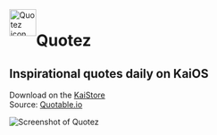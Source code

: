 <img style="float: left;vertical-align: middle;display: inline-block;" alt="Quotez icon" height="48" width="48" src="https://storage.kaiostech.com/v3.0/files/app/K/y9XA1xbzX3cs3Wh8rtGXbOso29zEvuhcteTjKT/ICON_IMAGE.png" />

# Quotez

<span style="clear: both"></span>

## Inspirational quotes daily on KaiOS

Download on the [KaiStore](https://kaios.app/apps/-i_7hkGuRea9frxW5lHt)<br />
Source: [Quotable.io](https://quotable.io)

![Screenshot of Quotez](https://storage.kaiostech.com/v3.0/files/app/K/DJp_7jQqju4ag4MWQ5fXrblSIHwX7DcgTB_PXR/SCREENSHOT_IMAGE.png)
